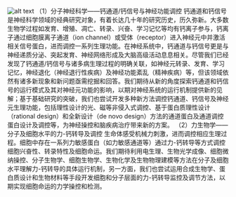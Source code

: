 ![alt text](图片1.png)
（1）分子神经科学——钙通道/钙信号与神经功能调控
钙通道和钙信号是神经科学领域的经典研究对象，有着长达几十年的研究历史，历久弥新。大多数生物学过程如发育、增殖、凋亡、转录、兴奋、学习记忆等均有钙离子参与，钙离子通过细胞膜离子通道（ion channel）或受体（receptor）进入神经元中并激活相关信号蛋白，进而调控一系列生理功能。在神经系统中，钙通道与钙信号更是与神经递质分泌、突起发育、神经网络形成及大脑高级活动息息相关。尽管我们已经发现了钙通道/钙信号与诸多病生理过程的明确关联，如神经元转录、发育、学习记忆，神经退化（神经退行性疾病）及神经功能紊乱（精神疾病）等，但该领域依然有诸多新现象和新问题亟需挖掘和回答。我们期待从新的角度探索钙通道和钙信号的运行模式及其对神经元功能的影响，以期对神经系统的运行机制提供新的见解；基于基础研究的突破，我们也尝试开发多种新方法调控钙通道、钙信号及神经元生理功能，包括理性设计的光、磁等非侵入式调控、基于蛋白质理性设计（rational design）和全新设计（de novo design）方法的通道蛋白及通道调控蛋白设计及调控等，为神经操控和脑疾病治疗带来新的方案。
（2）力生物学——分子及细胞水平的力-钙转导及调控
生命体感受机械力刺激，进而调控相应生理过程。细胞中存在一系列力敏感蛋白（如力敏感通道等）通过力-钙转导等方式调控细胞兴奋性、转录特性及细胞命运。我们期待利用电生理、生物光学成像、细胞微纳操控、分子生物学、细胞生物学、生物化学及生物物理建模等方法在分子及细胞水平理解力-钙转导的具体运行机制，另一方面，我们也尝试运用合成生物学、蛋白质设计和生物材料等手段开发细胞和分子层面的力-钙转导监控及调节方法，以期实现细胞命运的力学操控和检测。

